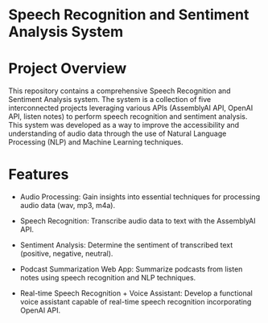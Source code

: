 # Speech Recognition and Sentiment Analysis System

# Project Overview

This repository contains a comprehensive Speech Recognition and Sentiment Analysis system. The system is a collection of five interconnected projects leveraging various APIs (AssemblyAI API, OpenAI API, listen notes) to perform speech recognition and sentiment analysis. This system was developed as a way to improve the accessibility and understanding of audio data through the use of Natural Language Processing (NLP) and Machine Learning techniques.

# Features
  * Audio Processing: Gain insights into essential techniques for processing audio data (wav, mp3, m4a).
  
  * Speech Recognition: Transcribe audio data to text with the AssemblyAI API.
  
  * Sentiment Analysis: Determine the sentiment of transcribed text (positive, negative, neutral).
  
  * Podcast Summarization Web App: Summarize podcasts from listen notes using speech recognition and NLP techniques.
  
  * Real-time Speech Recognition + Voice Assistant: Develop a functional voice assistant capable of real-time speech recognition incorporating OpenAI API.

